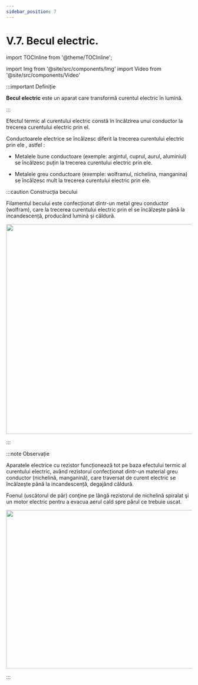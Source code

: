 ```yaml
---
sidebar_position: 7
---
```


# V.7. Becul electric. 


import TOCInline from '@theme/TOCInline';

<TOCInline toc={toc} />


import Img from '@site/src/components/Img'
import Video from '@site/src/components/Video'






:::important Definiție

**Becul electric** este un aparat care transformă curentul electric în lumină.

:::


Efectul termic al curentului electric constă în încălzirea unui conductor la trecerea curentului electric prin el.



Conductoarele electrice se încălzesc diferit la trecerea curentului electric prin ele , astfel :

- Metalele bune conductoare (exemple: argintul, cuprul, aurul, aluminiul) se încălzesc puțin la trecerea curentului electric prin ele.

- Metalele greu conductoare (exemple: wolframul, nichelina, manganina) se încălzesc mult la trecerea curentului electric prin ele.


:::caution Construcția becului

Filamentul becului este confecționat dintr-un metal greu conductor (wolfram), care la trecerea curentului electric prin el se încălzește până la incandescență, producând lumină și căldură.



<Img className="img-responsive4" src="fizica/clasa6/capitolul5/5_7_Poza1_ConstructiaBecului_vers2.jpg" width="1000" height="568" />

:::




:::note Observație


Aparatele electrice cu rezistor funcționează tot pe baza efectului termic al curentului electric, având rezistorul confecționat dintr-un material greu conductor (nichelină, manganină), care traversat de curent electric se încălzeşte până la incandescență, degajând căldură.



Foenul (uscătorul de păr) conţine pe lângă rezistorul de nichelină spiralat şi un motor electric pentru a evacua aerul cald spre părul ce trebuie uscat.


<Img className="img-responsive4" src="fizica/clasa6/capitolul5/5_7_Poza3_ComponenteleFoen.jpg" width="1280" height="429" />



:::



<br></br>
<br></br>

